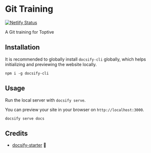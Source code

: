 # Git Training

[![Netlify Status](https://api.netlify.com/api/v1/badges/c57cec29-7c4e-4ac6-9bc2-d5c0536d8a86/deploy-status)](https://app.netlify.com/sites/focused-chandrasekhar-0cc7c7/deploys)


A Git training for Toptive

## Installation

It is recommended to globally install `docsify-cli` globally, which helps initializing and previewing the website locally.

```shell
npm i -g docsify-cli
```

## Usage

Run the local server with `docsify serve`.

You can preview your site in your browser on `http://localhost:3000`.

```shell
docsify serve docs
```

## Credits

* [docsify-starter](https://github.com/fvcproductions/docsify-starter) 🍫
